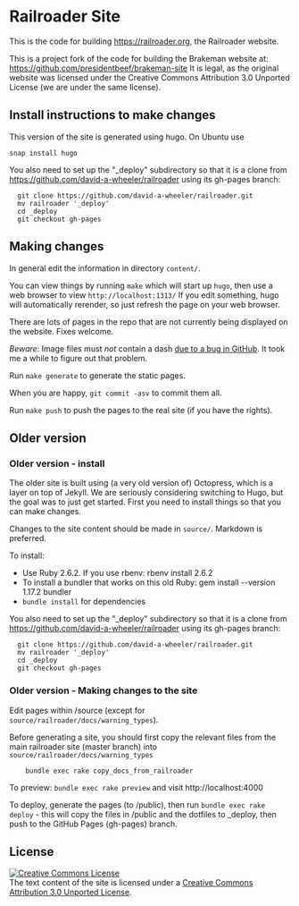 # Railroader Site

This is the code for building <https://railroader.org>,
the Railroader website.

This is a project fork of the code for building the Brakeman website at:
<https://github.com/presidentbeef/brakeman-site>
It is legal, as the original website was licensed under the
Creative Commons Attribution 3.0 Unported License
(we are under the same license).

## Install instructions to make changes

This version of the site is generated using hugo. On Ubuntu use
~~~~
snap install hugo
~~~~

You also need to set up the "\_deploy" subdirectory so that it is a
clone from https://github.com/david-a-wheeler/railroader using its
gh-pages branch:

~~~~
  git clone https://github.com/david-a-wheeler/railroader.git
  mv railroader '_deploy'
  cd _deploy
  git checkout gh-pages
~~~~

## Making changes

In general edit the information in directory `content/`.

You can view things by running `make` which will start up `hugo`,
then use a web browser to view `http://localhost:1313/`
If you edit something, hugo will automatically rerender, so just
refresh the page on your web browser.

There are lots of pages in the repo that are not currently being
displayed on the website.
Fixes welcome.

*Beware*: Image files must *not* contain a dash
[due to a bug in GitHub](https://github.com/OregonDigital/oregondigital/issues/583).
It took me a while to figure out that problem.

Run `make generate` to generate the static pages.

When you are happy, `git commit -asv` to commit them all.

Run `make push` to push the pages to the real site (if you have the rights).

## Older version

### Older version - install

The older site is built using (a very old version of) Octopress, which is a layer on top of Jekyll.  We are seriously considering switching to Hugo, but the goal was to just get started.  First you need to install things so that you can make changes.

Changes to the site content should be made in `source/`. Markdown is preferred.

To install:

* Use Ruby 2.6.2.  If you use rbenv: rbenv install 2.6.2
* To install a bundler that works on this old Ruby: gem install --version 1.17.2 bundler
* `bundle install` for dependencies

You also need to set up the "\_deploy" subdirectory so that it is a
clone from https://github.com/david-a-wheeler/railroader using its
gh-pages branch:

~~~~
  git clone https://github.com/david-a-wheeler/railroader.git
  mv railroader '_deploy'
  cd _deploy
  git checkout gh-pages
~~~~

### Older version - Making changes to the site

Edit pages within /source
(except for `source/railroader/docs/warning_types`).

Before generating a site, you should first copy the
relevant files from the main railroader site (master branch)
into `source/railroader/docs/warning_types`

~~~~
    bundle exec rake copy_docs_from_railroader
~~~~

To preview: `bundle exec rake preview` and visit http://localhost:4000

To deploy, generate the pages (to /public),
then run `bundle exec rake deploy` -
this will copy the files in /public and the dotfiles
to \_deploy, then push to the GitHub Pages (gh-pages) branch.

## License

<a rel="license" href="http://creativecommons.org/licenses/by/3.0/"><img alt="Creative Commons License" style="border-width:0" src="http://i.creativecommons.org/l/by/3.0/88x31.png" /></a><br />The text content of the site is licensed under a <a rel="license" href="http://creativecommons.org/licenses/by/3.0/">Creative Commons Attribution 3.0 Unported License</a>.
